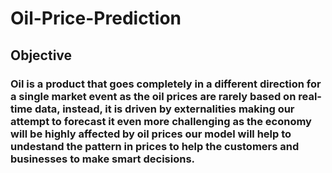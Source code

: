 # Oil-Price-Prediction

## Objective

### Oil is a product that goes completely in a different direction for a single market event as the oil prices are rarely based on real-time data, instead, it is driven by externalities making our attempt to forecast it even more challenging as the economy will be highly affected by oil prices our model will help to undestand the pattern in prices to help the customers and businesses to make smart decisions.
